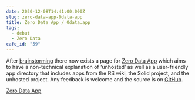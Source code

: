 ```yaml
---
date: 2020-12-08T14:41:00.000Z
slug: zero-data-app-0data-app
title: Zero Data App / 0data.app
tags:
  - debut
  - Zero Data
cafe_id: "59"
---
```

After [brainstorming](https://community.remotestorage.io/t/non-technical-names-for-unhosted/648) there now exists a page for [Zero Data App](https://0data.app) which aims to have a non-technical explanation of ‘unhosted’ as well as a user-friendly app directory that includes apps from the RS wiki, the Solid project, and the unhosted project. Any feedback is welcome and the source is on [GitHub](https://github.com/0dataapp/0data).

[Zero Data App](https://0data.app)
